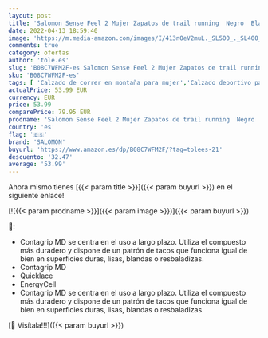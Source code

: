 ```yaml
---
layout: post
title: 'Salomon Sense Feel 2 Mujer Zapatos de trail running  Negro  Black/White/Black   39 ⅓ EU'
date: 2022-04-13 18:59:40
image: 'https://m.media-amazon.com/images/I/413nOeV2muL._SL500_._SL400_.jpg'
comments: true
category: ofertas
author: 'tole.es'
slug: 'B08C7WFM2F-es Salomon Sense Feel 2 Mujer Zapatos de trail running Negro...'
sku: 'B08C7WFM2F-es'
tags: [ 'Calzado de correr en montaña para mujer','Calzado deportivo para mujer','Calzados de running para mujer','Zapatillas y calzado deportivo para mujer','Zapatos','Zapatos para mujer','Zapatos y complementos','salomon','zapatos','🇪🇸', ]
actualPrice: 53.99 EUR
currency: EUR
price: 53.99
comparePrice: 79.95 EUR
prodname: 'Salomon Sense Feel 2 Mujer Zapatos de trail running  Negro  Black/White/Black   39 ⅓ EU'
country: 'es'
flag: '🇪🇸'
brand: 'SALOMON'
buyurl: 'https://www.amazon.es/dp/B08C7WFM2F/?tag=tolees-21'
descuento: '32.47'
average: '53.99'
---
```


Ahora mismo tienes [{{< param title >}}]({{< param buyurl >}}) en el siguiente enlace!

[![{{< param prodname >}}]({{< param image >}})]({{< param buyurl >}})

🔎:

- Contagrip MD se centra en el uso a largo plazo. Utiliza el compuesto más duradero y dispone de un patrón de tacos que funciona igual de bien en superficies duras, lisas, blandas o resbaladizas.
- Contagrip MD
- Quicklace
- EnergyCell
- Contagrip MD se centra en el uso a largo plazo. Utiliza el compuesto más duradero y dispone de un patrón de tacos que funciona igual de bien en superficies duras, lisas, blandas o resbaladizas.

[🛒 Visítala!!!]({{< param buyurl >}})
